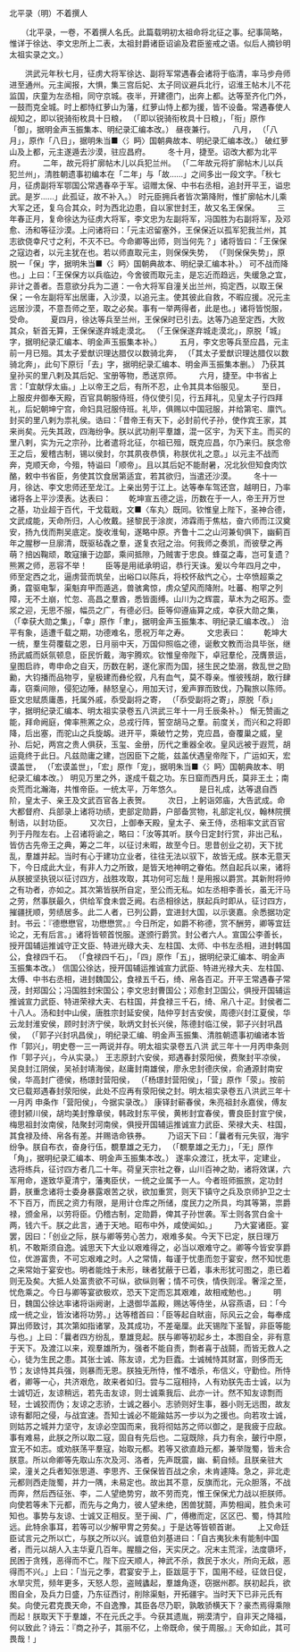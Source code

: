 北平录（明）不着撰人 

　　（北平录，一卷，不着撰人名氏。此篇载明初太祖命将北征之事。纪事简略，惟详于徐达、李文忠所上二表，太祖封爵诸臣诏谕及君臣鉴戒之语。似后人摘钞明太祖实录之文。） 

　　洪武元年秋七月，征虏大将军徐达、副将军常遇春会诸将于临清，率马步舟师进至通州。元主闻报，大惧，集三宫后妃、太子同议避兵北行，诏淮王帖木儿不花监国，庆童为左丞相，同守京城。夜半，开建德门，出奔上都。达等至齐化门外，一鼓而克全城。时上都恃红萝山为藩，红萝山恃上都为援，皆不设备。常遇春使人觇知之，即以锐骑衔枚具十日粮， （「即以锐骑衔枚具十日粮」，「衔」原作「御」，据明金声玉振集本、明纪录汇编本改。） 昼夜兼行。 
　　八月， （「八月」，原作「八日」，据明朱当■〈氵眄〉国朝典故本、明纪录汇编本改。） 破红萝山及上都，元主遂遁去沙漠，驻应昌府。 
　　冬十月，捷至。诏改大都为北平府。 
　　二年，故元将扩廓帖木儿以兵犯兰州。 （「二年故元将扩廓帖木儿以兵犯兰州」，清胜朝遗事初编本在「二年」与「故......」之间多出一段文字。「秋七月，征虏副将军鄂国公常遇春卒于军。诏赠太保、中书右丞相，追封开平王，谥忠武。是岁......」此孤证，故不补入。） 时元臣拥兵者皆次第降附，惟扩廓帖木儿乘大军之还，复乌合其众，时为西北边患，自以家世封王，故又名王保保。 
　　三年春正月，复命徐达为征虏大将军，李文忠为左副将军，冯国胜为右副将军，及邓愈、汤和等征沙漠。上问诸将曰：「元主迟留塞外，王保保近以孤军犯我兰州，其志欲侥幸尺寸之利，不灭不已。今命卿等出师，则当何先？」诸将皆曰：「王保保之寇边者，以元主犹在也。若以师直取元主，则保保失势， （「则保保失势」，原脱一「保」字，据明朱当■〈氵眄〉国朝典故本、明纪录汇编本补。） 可不战而降也。」上曰：「王保保方以兵临边，今舍彼而取元主，是忘近而趋远，失缓急之宜，非计之善者。吾意欲分兵为二道：一令大将军自潼关出兰州，捣定西，以取王保保；一令左副将军出居庸，入沙漠，以追元主。使其彼此自救，不暇应援。况元主远居沙漠，不意吾师之至，取之必矣。事有一举两得者，此是也。」诸将皆悦服，受命。 
　　夏四月，徐达等兵至兰州，王保保时已引去。达等乃追至定西，大败其众，斩首无算，王保保遂弃城走漠北。 （「王保保遂弃城走漠北」，原脱「城」字，据明纪录汇编本、明金声玉振集本补。） 
　　五月，李文忠等兵至应昌，元主前一月已殂。其太子爱猷识理达腊仅以数骑北奔， （「其太子爱猷识理达腊仅以数骑北奔」，此句下原衍「去」字，据明纪录汇编本、明金声玉振集本删。） 乃获其皇孙买的里八剌及其后妃、宝册等物，悉送京师。 
　　六月，捷至。中书省上言：「宜献俘太庙。」上以帝王之后，有所不忍，止令其具本俗服见。 
　　至日，上服皮弁御奉天殿，百官具朝服侍班，侍仪使引见，行五拜礼，见皇太子行四拜礼，后妃朝坤宁宫，命妇具冠服侍班。礼毕，俱赐以中国冠服，并给第宅、廪饩。封买的里八剌为祟礼侯。诰曰：「昔帝王有天下，必封前代子孙，使作宾王家，其来尚矣。元失其政，四海纷争。朕以武功削平羣雄，混一区宇，为天下主。而买的里八剌，实为元之宗孙，比者遣将北征，尔祖已殂，既克应昌，尔乃来归。朕念帝王之后，爰稽古制，锡以侯封，尔其夙夜恭慎，称朕优礼之意。」以元主不战而奔，克顺天命，今殂，特谥曰「顺帝」。且以其后妃不能耐暑，况北狄但知食肉饮酪，敕中书省臣，务使其饮食居第适宜，若其欲归，当遣还沙漠。 
　　冬十一月，徐达、李文忠师还至龙江。上亲出劳于江上。达等奉车驾还宫，越明日，乃率诸将各上平沙漠表。达表曰： 
　　乾坤宣五德之运，历数在于一人，帝王开万世之基，功业超于百代，干戈载戢，文■〈车丸〉既同。钦惟皇上陛下，圣神合德，文武成能，天命所归，人心攸戴。拯黎民于涂炭，沛霖雨于焦枯，奋六师而江汉奠安，扬九伐而荆吴底定。旋收淮甸，遂略中原。齐鲁十二之山河兼旬俱下，幽蓟百年之腥秽一旦廓清，既驱毡毳之羣，遂复衣冠之治。何我师之奏凯，而彼孽之再萌？掊凶鞠顽，敢寇攘于边鄙，乘间抵隙，乃贼害于忠良。蜂虿之毒，岂可复遗？熊罴之师，恶容不举！ 
　　臣等是用祗承明诏，恭行天诛。爰以今年四月之中，师至定西之北，逼虏营而筑垒，出峪口以陈兵，将校怀敌忾之心，士卒愤超乘之勇，霆驱电掣，渠魁弃甲而遁逃，兽骇禽惊，虏众望风而降附。吐蕃、枹罕之列障，无不土崩，忙忽、高昌之羣酋，悉皆面缚。山川为之辉震，草木为之昭苏。壶浆之迎，无思不服，幅员之广，有德必归。臣等仰遵庙算之成，幸获大勋之集， （「幸获大勋之集」，「幸」原作「聿」，据明金声玉振集本、明纪录汇编本改。） 治平有象，适遭千载之期，功德难名，愿祝万年之寿。 
　　文忠表曰： 
　　乾坤大一统，羣生荷覆载之恩，日月丽中天，万国仰照临之德，诞敷文教而治具毕张，继扬武威而妖氛顿息，臣民忻戴，海宇腾欢。钦惟皇帝陛下，卓冠羣伦，茂膺景运，皇图启祚，粤申命之自天，历数在躬，遂化家而为国，拯生民之垫溺，救乱世之劻勷，大钧播而品物亨，皇极建而彝伦叙，凡有血气，莫不尊亲。惟彼残胡，敢行肆毒，窃乘间隙，侵犯边陲，赫怒皇心，用加天讨，爰声罪而致伐，乃鞠旅以陈师。臣文忠赋质庸愚，托属外戚，忝受副将之寄， （「忝受副将之寄」，原脱「忝」字，据明纪录汇编本、明太祖实录卷五八洪武三年十一月壬辰条补。） 惭无赞画之能，拜命阙庭，俾率熊罴之众，总戎行阵，誓空胡马之羣。前度关，而兴和之将即降，后出塞，而驼山之兵旋衂。进开平，乘破竹之势，克应昌，奋覆巢之威，皇孙、后妃，两宫之贵人俱获，玉玺、金册，历代之重器全收。皇风远被于遐荒，胡运竟终于此日。凡兹勋庸之建，岂因臣下之能，兹盖伏遇皇帝陛下，广运如天，宏谟盖世， （「宏谟盖世」，「宏」原作「宠」，据明朱当■〈氵眄〉国朝典故本、明纪录汇编本改。） 明见万里之外，遂成千载之功。东日窟而西月氏，莫非王土；南炎荒而北瀚海，共惟帝臣。一统太平，万年悠久。 
　　是日礼成，达等退自西阶，皇太子、亲王及文武百官各上表贺。 
　　次日，上躬诣郊庙，大告武成。命大都督府、兵部录上诸将功绩，吏部定勋爵，户部备赏物，礼部定礼仪，翰林院撰制诰，以封功臣。 
　　又次日，上御奉天殿，皇太子、亲王侍，丞相率文武百官列于丹陛左右。上召诸将谕之，略曰：「汝等其听。朕今日定封行赏，非出己私，皆仿古先帝王之典，筹之二年，以征讨未暇，故至今日。思昔创业之初，天下扰乱，羣雄并起。当时有心于建功立业者，往往无法以驭下，故皆无成。朕本无意天下，今日成此大业，有非人力之所致，是皆天地神明之眷佑。然自起兵以来，诸将从朕披坚执锐以征讨四方，战胜攻取，其功何可忘哉！是用报以爵赏。其新附将帅之有功者，亦如之。其次第皆朕所自定，至公而无私。如左丞相李善长，虽无汗马之劳，然事朕最久，供给军食未尝乏阙。右丞相徐达，朕起兵时即从，征讨四方，摧疆抚顺，劳绩居多。此二人者，已列公爵，宜进封大国，以示褒嘉。余悉据功定封。书云：『德懋懋官，功懋懋赏。』今日所定，如爵不称德，赏不酬劳，卿等宜廷论之，无有后言。」诸将皆顿首悦服。遂颁行爵赏。封公者六人。宣国公李善长，授开国辅运推诚守正文臣、特进光碌大夫、左柱国、太师、中书左丞相，进封韩国公，食禄四千石。 （「食禄四千石」，「四」原作「五」，据明纪录汇编本、明金声玉振集本改。） 信国公徐达，授开国辅运推诚宣力武臣、特进光禄大夫、左柱国、太傅、中书右丞相，进封魏国公，食禄五千石，绮、帛各百疋。开平王常遇春子常茂，封郑国公；冯国胜封宋国公；李文忠封曹国公；邓愈封卫国公，俱授开国辅运推诚宣力武臣、特进荣禄大夫、右柱国，并食禄三千石，绮、帛八十疋。封侯者二十八人。汤和封中山侯，唐胜宗封延安侯，陆仲亨封吉安侯，周德兴封江夏侯，华云龙封淮安侯，顾时封济宁侯，耿炳文封长兴侯，陈德封临江侯，郭子兴封巩昌侯， （「郭子兴封巩昌侯」，明纪录汇编、明金声玉振集、清胜朝遗事初编诸本皆作「郭兴」，明史卷一三一两说并存。明太祖实录卷五八洪 武三年十一月丙申条则作「郭子兴」，今从实录。） 王志原封六安侯，郑遇春封荥阳侯，费聚封平凉侯，吴良封江阴侯，吴祯封靖海侯，赵庸封南雄侯，廖永忠封德庆侯，俞通源封南安侯，华高封广德侯，杨璟封营阳侯， （「杨璟封营阳侯」，「营」原作「荥」。按前文已载郑遇春封荥阳侯，此处不应再有荥阳侯之封。明太祖实录卷五八洪武三年十一月丙 申条作「营阳侯」，今据实录改。） 康铎封蕲春侯，朱亮祖封永嘉侯，傅友德封颍川侯，胡均美封豫章侯，韩政封东平侯，黄彬封宜春侯，曹良臣封宣宁侯，梅思祖封汝南侯，陆聚封河南侯，俱授开国辅运推诚宣力武臣、荣禄大夫、柱国，其食禄及绮、帛各有差。并赐诰命铁券。 
　　乃诏天下曰：「曩者有元失驭，海宇纷争。朕自布衣，奋身行伍，覩羣雄之无力， （「覩羣雄之无力」，「无」原作「角」，据明纪录汇编本、明金声玉振集本改。） 遂率众渡江，抚太平，定建业，选将练兵，征讨四方者几二十年。荷皇天宗社之眷，山川百神之助，诸将效谋，六军用命，遂致华夏清宁，藩夷臣伏，一统之业属予一人。今者班师振旅，定功封爵，朕重念诸将士委身暴露艰苦之状，欲加重赏，则天下镇守之兵及京师护卫之士不下百万，而民之资力有限，是用计仓库之所储，度民力之所具，均其等第，祟爵禄，颁金帛，以劳将臣。仍稽古制，定勋爵，俾其子孙世袭。军士则各赏白金十两，钱六千。朕之此言，通于天地。昭布中外，咸使闻如。」 
　　乃大宴诸臣。宴罢，因曰：「创业之际，朕与卿等劳心苦力，艰难多矣。今天下已定，朕日理万机，不敢斯须自逸。诚思天下大业以艰难得之，必当以艰难守之。卿等今皆安享爵位，优游富贵，不可忘艰难之时。人之常情，每谨于忧患而忽于宴安，然不知忧患之来常始于宴安也。明者能烛于未形，昧者犹蔽于已着，事未形犹可图之，患已着则无及矣。大抵人处富贵欲不可纵，欲纵则奢；情不可佚，情佚则淫。奢淫之至，忧危乘之。今日与卿等宴欲极欢，恐天下定而忘其艰难，故相戒勉也。」 
　　明日，魏国公徐达率诸将诣阙谢，上退御华盖殿，赐达等侍坐，从容燕语，曰：「今成一统之业，皆汝诸将功劳。」达等稽首曰：「臣等起自畎亩，际风云之会，每奉成算出师致讨，其次第如指诸掌，及其成功，不差毫厘。此天锡陛下圣智，非臣等能与也。」上曰：「曩者四方纷乱，羣雄竞起。朕与卿等初起乡土，本图自全，非有意于天下。及渡江以来，观羣雄所为，强者不能自责，剽者喜于战鬪，而皆无救人之心，徒为生民之患。其张士诚、陈友谅，尤为巨蠹。士诚械恃其财富，则侈而无节；友谅恃其兵强，则暴而无恩。朕独无所恃，惟不嗜杀，布信义，守勤俭。所恃者，卿等一心，共济艰危，故来者如归。尝与二寇相持，人有劝朕先击士诚，以为士诚切近，友谅稍远，若先击友谅，则士诚乘我后、此亦一计。然不知友谅剽而轻，士诚狡而伪；友谅之志骄，士诚之器小。志骄则好生事，器小则无远图，故友谅有鄱阳之侵，与战宜速。吾知士诚必不能踰姑苏一步以为之援也。向若攻士诚，则姑苏之城并力坚守，友谅必空国而来，我将彻姑苏之师以御之，是我疲于应敌。事有难易，此朕之所以取二寇，固自有先后也。二寇既除，兵力有余，皷行中原，宜无不如志。或劝朕荡平羣寇，始取元都。若等又欲直趋元都，兼举陇蜀，皆未合朕意。所以命卿等先取山东次及河、洛者，先声既震，幽、蓟自倾。且朕亲驻大梁，潼关之兵者知张思道、李思齐、王保保皆百战之余，未肯遽降。急之，非北走元都则西走陇蜀，并力一隅，未易定也。故出其不意，反旗而北，元众胆落，不战而奔，然后西征张、李，二人望绝势穷，故不劳而克，惟王保保尤力战以拒朕师。向使若等未下元都，而先与之角力，彼人望未绝，困兽犹鬪，声势相闻，胜负未可知也。事势与友谅、士诚又正相反。至于闽、广，傅檄而定，区区巴、蜀，恃其险远。此特余事耳，若等可以少解甲冑之劳矣。」于是达等皆顿首谢。 
　　上又命廷臣试言元之所以亡，与朕之所以兴。诚意伯刘基进曰：「自古夷狄未有能制中国者，而元以胡人入主华夏几百年。腥膻之俗，天实厌之。况末主荒淫，法度隳坏，民困于贪残，恶得而不亡。陛下应天顺人，神武不杀，救民于水火，所向无敌，恶得而不兴。」上曰：「当元之季，君宴安于上，臣跋扈于下，国用不经，征敛日促，水旱灾荒，频年更多，天怒人怨，盗贼蠭起，羣雄角逐，窃据州郡。朕初起兵，欲图自全，及兵力日盛，乃东征西讨，削除渠魁，开拓疆宇。当时天下已非元氏有矣。向使元君克畏天命，不自逸豫，其臣各尽乃职，孰敢骄横天下？豪杰焉得乘隙而起！朕取天下于羣雄，不在元氏之手。今获其遗胤，朔漠清宁，自非天之降福，何以致此？诗云：『商之孙子，其丽不亿，上帝既命，侯于周服。』天命如此，其可畏哉！」
